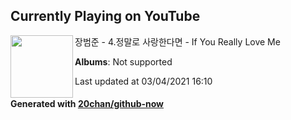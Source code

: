 ## Currently Playing on YouTube

[<img align="left" width="100" src="">](https://www.youtube.com/channel/UCjwCsj-axFNcxnv3yzV22WQ)

장범준 - 4.정말로 사랑한다면 - If You Really Love Me

**Albums**: Not supported

Last updated at 03/04/2021 16:10

#### Generated with [20chan/github-now](https://github.com/20chan/github-now)


<!--
**20chan/20chan** is a ✨ _special_ ✨ repository because its `README.md` (this file) appears on your GitHub profile.

Here are some ideas to get you started:

- 🔭 I’m currently working on ...
- 🌱 I’m currently learning ...
- 👯 I’m looking to collaborate on ...
- 🤔 I’m looking for help with ...
- 💬 Ask me about ...
- 📫 How to reach me: ...
- 😄 Pronouns: ...
- ⚡ Fun fact: ...
-->
